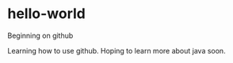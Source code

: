 # hello-world
Beginning on github

Learning how to use github.  Hoping to learn more about java soon.
